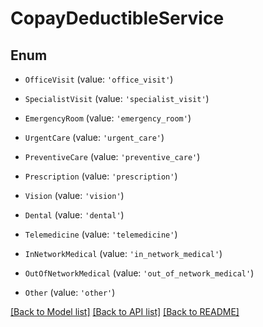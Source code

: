 # CopayDeductibleService


## Enum

* `OfficeVisit` (value: `'office_visit'`)

* `SpecialistVisit` (value: `'specialist_visit'`)

* `EmergencyRoom` (value: `'emergency_room'`)

* `UrgentCare` (value: `'urgent_care'`)

* `PreventiveCare` (value: `'preventive_care'`)

* `Prescription` (value: `'prescription'`)

* `Vision` (value: `'vision'`)

* `Dental` (value: `'dental'`)

* `Telemedicine` (value: `'telemedicine'`)

* `InNetworkMedical` (value: `'in_network_medical'`)

* `OutOfNetworkMedical` (value: `'out_of_network_medical'`)

* `Other` (value: `'other'`)

[[Back to Model list]](../README.md#documentation-for-models) [[Back to API list]](../README.md#documentation-for-api-endpoints) [[Back to README]](../README.md)
